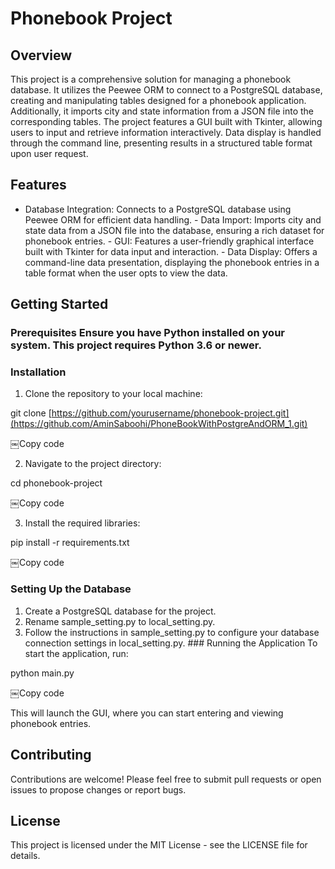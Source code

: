 # Phonebook Project 
## Overview 
This project is a comprehensive solution for managing a phonebook database. It utilizes the Peewee ORM to connect to a PostgreSQL database, creating and manipulating tables designed for a phonebook application. Additionally, it imports city and state information from a JSON file into the corresponding tables. The project features a GUI built with Tkinter, allowing users to input and retrieve information interactively. Data display is handled through the command line, presenting results in a structured table format upon user request. 
## Features 
- Database Integration: Connects to a PostgreSQL database using Peewee ORM for efficient data handling. - Data Import: Imports city and state data from a JSON file into the database, ensuring a rich dataset for phonebook entries. - GUI: Features a user-friendly graphical interface built with Tkinter for data input and interaction. - Data Display: Offers a command-line data presentation, displaying the phonebook entries in a table format when the user opts to view the data. 
## Getting Started 
### Prerequisites Ensure you have Python installed on your system. This project requires Python 3.6 or newer. 
### Installation 
1. Clone the repository to your local machine: 

git clone [https://github.com/yourusername/phonebook-project.git](https://github.com/AminSaboohi/PhoneBookWithPostgreAndORM_1.git)

￼Copy code

2. Navigate to the project directory: 

cd phonebook-project

￼Copy code

3. Install the required libraries: 

pip install -r requirements.txt

￼Copy code

### Setting Up the Database 
1. Create a PostgreSQL database for the project.
2. Rename sample_setting.py to local_setting.py.
3. Follow the instructions in sample_setting.py to configure your database connection settings in local_setting.py. ### Running the Application To start the application, run: 

python main.py

￼Copy code

This will launch the GUI, where you can start entering and viewing phonebook entries. 
## Contributing
Contributions are welcome! Please feel free to submit pull requests or open issues to propose changes or report bugs. 
## License
This project is licensed under the MIT License - see the LICENSE file for details. 


